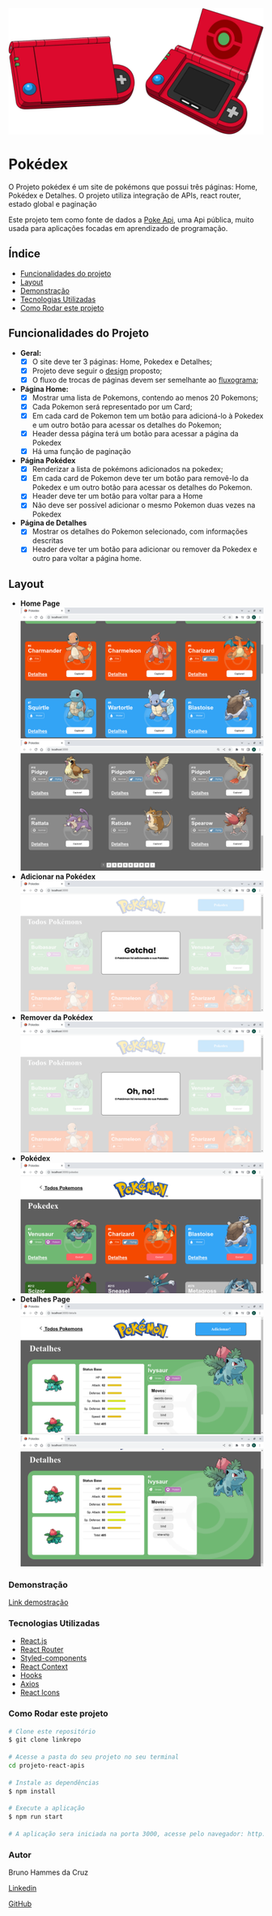 ![pokedex](./images/pokedexKanto.webp)

# **Pokédex**

O Projeto pokédex é um site de pokémons que possui três páginas: Home, Pokédex e Detalhes.
O projeto utiliza integração de APIs, react router, estado global e paginação

Este projeto tem como fonte de dados a [Poke Api](https://pokeapi.co/ "Poke Api"), uma Api pública, muito usada para aplicações focadas em aprendizado de programação.

## **Índice**

- <a href="#funcionalidades">Funcionalidades do projeto</a>
- <a href="#layout">Layout</a>
- <a href="#demonstracao">Demonstração</a>
- <a href="#tecnologias">Tecnologias Utilizadas</a>
- <a href="#rodar"> Como Rodar este projeto</a>

## **Funcionalidades do Projeto**

- **Geral:**
  - [x] O site deve ter 3 páginas: Home, Pokedex e Detalhes;
  - [x] Projeto deve seguir o [design](https://www.figma.com/file/KseyA2Ofghiek2Cy3ZaDre/Poked%C3%A9x?t=AEi3zEmWmarf1FbP-0 "design") proposto;
  - [x] O fluxo de trocas de páginas devem ser semelhante ao [fluxograma](https://www.figma.com/proto/KseyA2Ofghiek2Cy3ZaDre/Poked%C3%A9x?page-id=0%3A1&node-id=2%3A2&viewport=358%2C197%2C0.27&scaling=scale-down&starting-point-node-id=2%3A2 "fluxograma");
- **Página Home:**
  - [x] Mostrar uma lista de Pokemons, contendo ao menos 20 Pokemons;
  - [x] Cada Pokemon será representado por um Card;
  - [x] Em cada card de Pokemon tem um botão para adicioná-lo à Pokedex e um outro botão para acessar os detalhes do Pokemon;
  - [x] Header dessa página terá um botão para acessar a página da Pokedex
  - [x] Há uma função de paginação
- **Página Pokédex**
  - [x] Renderizar a lista de pokémons adicionados na pokedex;
  - [x] Em cada card de Pokemon deve ter um botão para removê-lo da Pokedex e um outro botão para acessar os detalhes do Pokemon.
  - [x] Header deve ter um botão para voltar para a Home
  - [x] Não deve ser possível adicionar o mesmo Pokemon duas vezes na Pokedex
- **Página de Detalhes**
  - [x] Mostrar os detalhes do Pokemon selecionado, com informações descritas
  - [x] Header deve ter um botão para adicionar ou remover da Pokedex e outro para voltar a página home.

## **Layout**

- **Home Page**
  ![Home Page](./images/Home_Page1.png)
  ![Home Page](./images/Home_Page2.png)
- **Adicionar na Pokédex**
  ![Adicionar na pokédex](./images/adicionarPokedex.png)
- **Remover da Pokédex**
  ![Adicionar na pokédex](./images/removerPokedex.png)
- **Pokédex**
  ![Pokédex](./images/pokedex_Page.png)
- **Detalhes Page**
  ![Detalhes](./images/detalhes_page.png)
  ![Detalhes](./images/detalhes_page2.png)

### **Demonstração**

[Link demostração](https://pokemondb.net/pokedex)

### **Tecnologias Utilizadas**

- [React.js](https://pt-br.reactjs.org/)
- [React Router](https://reactrouter.com/en/main/start/overview)
- [Styled-components](https://styled-components.com/)
- [React Context](https://reactjs.org/docs/context.html)
- [Hooks](https://reactjs.org/docs/hooks-intro.html)
- [Axios](https://axios-http.com/ptbr/docs/intro)
- [React Icons](https://react-icons.github.io/react-icons)

### **Como Rodar este projeto**

```bash
# Clone este repositório
$ git clone linkrepo

# Acesse a pasta do seu projeto no seu terminal
cd projeto-react-apis

# Instale as dependências
$ npm install

# Execute a aplicação
$ npm run start

# A aplicação sera iniciada na porta 3000, acesse pelo navegador: http://localhost:3000
```

### **Autor**

Bruno Hammes da Cruz

[Linkedin](https://www.linkedin.com/in/bruno-hammes-80ba9214b/)

[GitHub](https://github.com/hammes22)


